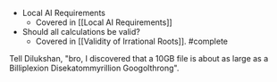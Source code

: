 - Local AI Requirements
	- Covered in [[Local AI Requirements]]
- Should all calculations be valid?
	- Covered in [[Validity of Irrational Roots]]. #complete

Tell Dilukshan, "bro, I discovered that a 10GB file is about as large as a Billiplexion Disekatommyrillion Googolthrong".